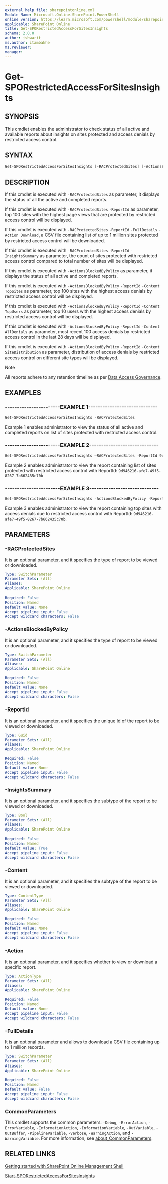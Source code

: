 ```yaml
---
external help file: sharepointonline.xml
Module Name: Microsoft.Online.SharePoint.PowerShell
online version: https://learn.microsoft.com/powershell/module/sharepoint-online/get-sporestrictedaccessforsitesinsights
applicable: SharePoint Online
title: Get-SPORestrictedAccessForSitesInsights
schema: 2.0.0
author: ishwarit
ms.author: itambakhe
ms.reviewer:
manager:
---
```


# Get-SPORestrictedAccessForSitesInsights

## SYNOPSIS

This cmdlet enables the administrator to check status of all active and available reports about insights on sites protected and access denials by restricted access control.

## SYNTAX

```powershell
Get-SPORestrictedAccessForSitesInsights [-RACProtectedSites] [-ActionsBlockedByPolicy] [-ReportId <Guid>] [-Action <ActionType>] [-InsightsSummary] [-FullDetails] [-Content <SPOActionsBlockedByRACPolicyInsightType>] [<CommonParameters>]
```

## DESCRIPTION

If this cmdlet is executed with `-RACProtectedSites` as parameter, it displays the status of all the active and completed reports.

If this cmdlet is executed with `-RACProtectedSites` `-ReportId` as parameter, top 100 sites with the highest page views that are protected by restricted access control will be displayed.

If this cmdlet is executed with `-RACProtectedSites` `-ReportId` `-FullDetails` `-Action Download`, a CSV file containing list of up to 1 million sites protected by restricted access control will be downloaded.

If this cmdlet is executed with `-RACProtectedSites` `-ReportId` `-InsightsSummary` as parameter, the count of sites protected with restricted access control compared to total number of sites will be displayed.

If this cmdlet is executed with `-ActionsBlockedByPolicy` as parameter, it displays the status of all active and completed reports.
  
If this cmdlet is executed with `-ActionsBlockedByPolicy` `-ReportId` `-Content TopSites` as parameter, top 100 sites with the highest access denials by restricted access control will be displayed.

If this cmdlet is executed with `-ActionsBlockedByPolicy` `-ReportId` `-Content TopUsers` as parameter, top 10 users with the highest access denials by restricted access control will be displayed.

If this cmdlet is executed with `-ActionsBlockedByPolicy` `-ReportId` `-Content AllDenials` as parameter, most recent 100 access denials by restricted access control in the last 28 days will be displayed.

If this cmdlet is executed with `-ActionsBlockedByPolicy` `-ReportId` `-Content SiteDistribution` as parameter, distribution of access denials by restricted access control on different site types will be displayed.

> [!NOTE]
> All reports adhere to any retention timeline as per [Data Access Governance](/sharepoint/data-access-governance-reports).

## EXAMPLES

### -----------------------EXAMPLE 1-----------------------------

```powershell
Get-SPORestrictedAccessForSitesInsights -RACProtectedSites
```

Example 1 enables administrator to view the status of all active and completed reports on list of sites protected with restricted access control.

### -----------------------EXAMPLE 2-----------------------------

```powershell
Get-SPORestrictedAccessForSitesInsights –RACProtectedSites -ReportId 9d946216-afe7-49f5-8267-7b662435c70b
```

Example 2 enables administrator to view the report containing list of sites protected with restricted access control with ReportId: `9d946216-afe7-49f5-8267-7b662435c70b`

### -----------------------EXAMPLE 3-----------------------------

```powershell
Get-SPORestrictedAccessForSitesInsights -ActionsBlockedByPolicy -ReportId 9d946216-afe7-49f5-8267-7b662435c70b -Content TopSites
```

Example 3 enables administrator to view the report containing top sites with access denials due to restricted access control with ReportId: `9d946216-afe7-49f5-8267-7b662435c70b`.

## PARAMETERS

### -RACProtectedSites

It is an optional parameter, and it specifies the type of report to be viewed or downloaded.

```yaml
Type: SwitchParameter
Parameter Sets: (All)
Aliases: 
Applicable: SharePoint Online
 
Required: False
Position: Named
Default value: None
Accept pipeline input: False
Accept wildcard characters: False
```

### -ActionsBlockedByPolicy

It is an optional parameter, and it specifies the type of report to be viewed or downloaded.

```yaml
Type: SwitchParameter
Parameter Sets: (All)
Aliases: 
Applicable: SharePoint Online
 
Required: False
Position: Named
Default value: None
Accept pipeline input: False
Accept wildcard characters: False
```

### -ReportId

It is an optional parameter, and it specifies the unique Id of the report to be viewed or downloaded.

```yaml
Type: Guid
Parameter Sets: (All)
Aliases:
Applicable: SharePoint Online
 
Required: False
Position: Named
Default value: None
Accept pipeline input: False
Accept wildcard characters: False
```

### -InsightsSummary

It is an optional parameter, and it specifies the subtype of the report to be viewed or downloaded.

```yaml
Type: Bool
Parameter Sets: (All)
Aliases:
Applicable: SharePoint Online
 
Required: False
Position: Named
Default value: True
Accept pipeline input: False
Accept wildcard characters: False
```

### -Content

It is an optional parameter, and it specifies the subtype of the report to be viewed or downloaded.

```yaml
Type: ContentType
Parameter Sets: (All)
Aliases:
Applicable: SharePoint Online
 
Required: False
Position: Named
Default value: None
Accept pipeline input: False
Accept wildcard characters: False
```

### -Action

It is an optional parameter, and it specifies whether to view or download a specific report.

```yaml
Type: ActionType
Parameter Sets: (All)
Aliases:
Applicable: SharePoint Online
 
Required: False
Position: Named
Default value: None
Accept pipeline input: False
Accept wildcard characters: False
```

### -FullDetails

It is an optional parameter and allows to download a CSV file containing up to 1 million records.

```yaml
Type: SwitchParameter
Parameter Sets: (All)
Aliases:
Applicable: SharePoint Online
 
Required: False
Position: Named
Default value: False
Accept pipeline input: False
Accept wildcard characters: False
```

### CommonParameters

This cmdlet supports the common parameters: `-Debug`, `-ErrorAction`, `-ErrorVariable`, `-InformationAction`, `-InformationVariable`, `-OutVariable`, `-OutBuffer`, `-PipelineVariable`, `-Verbose`, `-WarningAction`, and `-WarningVariable`. For more information, see [about_CommonParameters](https://go.microsoft.com/fwlink/?LinkID=113216).

## RELATED LINKS

[Getting started with SharePoint Online Management Shell](/powershell/sharepoint/sharepoint-online/connect-sharepoint-online)

[Start-SPORestrictedAccessForSitesInsights](./Start-SPORestrictedAccessForSitesInsights.md)
